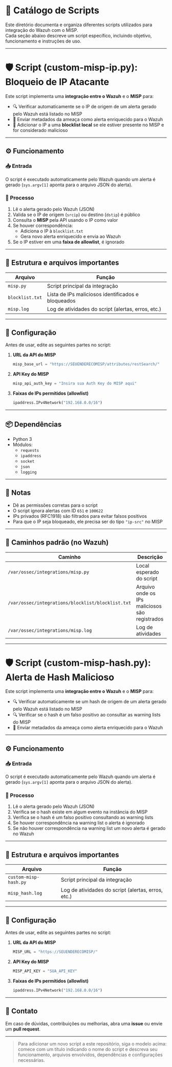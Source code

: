 
# 📘 Catálogo de Scripts

Este diretório documenta e organiza diferentes scripts utilizados para integração do Wazuh com o MISP.  
Cada seção abaixo descreve um script específico, incluindo objetivo, funcionamento e instruções de uso.

---

# 🛡️ Script (custom-misp-ip.py): Bloqueio de IP Atacante

Este script implementa uma **integração entre o Wazuh** e o **MISP** para:

- 🔍 Verificar automaticamente se o IP de origem de um alerta gerado pelo Wazuh está listado no MISP
- 🧠 Enviar metadados da ameaça como alerta enriquecido para o Wazuh
- 🚫 Adicionar o IP a uma **blocklist local** se ele estiver presente no MISP e for considerado malicioso

---

## ⚙️ Funcionamento

### 📥 Entrada
O script é executado automaticamente pelo Wazuh quando um alerta é gerado (`sys.argv[1]` aponta para o arquivo JSON do alerta).

### 🔁 Processo

1. Lê o alerta gerado pelo Wazuh (JSON)
2. Valida se o IP de origem (`srcip`) ou destino (`dstip`) é público
3. Consulta o **MISP** pela API usando o IP como valor
4. Se houver correspondência:
   - Adiciona o IP à `blocklist.txt`
   - Gera novo alerta enriquecido e envia ao Wazuh
5. Se o IP estiver em uma **faixa de allowlist**, é ignorado

---

## 📂 Estrutura e arquivos importantes

| Arquivo         | Função                                               |
|------------------|------------------------------------------------------|
| `misp.py`        | Script principal da integração                       |
| `blocklist.txt`  | Lista de IPs maliciosos identificados e bloqueados  |
| `misp.log`       | Log de atividades do script (alertas, erros, etc.)  |

---

## 🔐 Configuração

Antes de usar, edite as seguintes partes no script:

1. **URL da API do MISP**
   ```python
   misp_base_url = "https://SEUENDERECOMISP/attributes/restSearch/"
   ```

2. **API Key do MISP**
   ```python
   misp_api_auth_key = "Insira sua Auth Key do MISP aqui"
   ```

3. **Faixas de IPs permitidos (allowlist)**
   ```python
   ipaddress.IPv4Network("192.168.0.0/16")
   ```

---

## 📦 Dependências

- Python 3
- Módulos:
  - `requests`
  - `ipaddress`
  - `socket`
  - `json`
  - `logging`

---

## 🚨 Notas

- Dê as permissões corretas para o script
- O script ignora alertas com ID `651` e `100622`
- IPs privados (RFC1918) são filtrados para evitar falsos positivos
- Para que o IP seja bloqueado, ele precisa ser do tipo `"ip-src"` no MISP

---

## 📍 Caminhos padrão (no Wazuh)

| Caminho                                             | Descrição                                    |
|-----------------------------------------------------|----------------------------------------------|
| `/var/ossec/integrations/misp.py`                  | Local esperado do script                     |
| `/var/ossec/integrations/blocklist/blocklist.txt` | Arquivo onde os IPs maliciosos são registrados |
| `/var/ossec/integrations/misp.log`                | Log de atividades                            |

---

# 🛡️ Script (custom-misp-hash.py): Alerta de Hash Malicioso

Este script implementa uma **integração entre o Wazuh** e o **MISP** para:

- 🔍 Verificar automaticamente se um hash de origem de um alerta gerado pelo Wazuh está listado no MISP
- 🔍 Verificar se o hash é um falso positivo ao consultar as warning lists do MISP
- 🧠 Enviar metadados da ameaça como alerta enriquecido para o Wazuh

---

## ⚙️ Funcionamento

### 📥 Entrada
O script é executado automaticamente pelo Wazuh quando um alerta é gerado (`sys.argv[1]` aponta para o arquivo JSON do alerta).

### 🔁 Processo

1. Lê o alerta gerado pelo Wazuh (JSON)
2. Verifica se o hash existe em algum evento na instância do MISP
3. Verifica se o hash é um falso positivo consultando as warning lists
4. Se houver correspondência na warning list o alerta é ignorado
5. Se não houver correspondência na warning list um novo alerta é gerado no Wazuh

---

## 📂 Estrutura e arquivos importantes

| Arquivo         | Função                                                     |
|------------------|-----------------------------------------------------------|
| `custom-misp-hash.py`  | Script principal da integração                      |
| `misp_hash.log`        | Log de atividades do script (alertas, erros, etc.)  |

---

## 🔐 Configuração

Antes de usar, edite as seguintes partes no script:

1. **URL da API do MISP**
   ```python
   MISP_URL = "https://SEUENDERECOMISP/"
   ```

2. **API Key do MISP**
   ```python
   MISP_API_KEY = "SUA_API_KEY"
   ```

3. **Faixas de IPs permitidos (allowlist)**
   ```python
   ipaddress.IPv4Network("192.168.0.0/16")
   ```

---

## 📧 Contato

Em caso de dúvidas, contribuições ou melhorias, abra uma **issue** ou envie um **pull request**.

---

> Para adicionar um novo script a este repositório, siga o modelo acima: comece com um título indicando o nome do script e descreva seu funcionamento, arquivos envolvidos, dependências e configurações necessárias.
